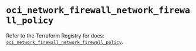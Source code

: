 # `oci_network_firewall_network_firewall_policy`

Refer to the Terraform Registry for docs: [`oci_network_firewall_network_firewall_policy`](https://registry.terraform.io/providers/oracle/oci/6.18.0/docs/resources/network_firewall_network_firewall_policy).
